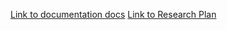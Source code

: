 [Link to documentation docs](https://docs.google.com/document/d/1ot66QbbWP_DabLO-iAcerZGNyNn_0PdXpvyVEi85UfY/edit?usp=sharing)
[Link to Research Plan](https://docs.google.com/document/d/1C1LY6GdUW2vydhLW9a2T6ane28hCqOVDqh3xDPmZUa4/edit?usp=sharing)
